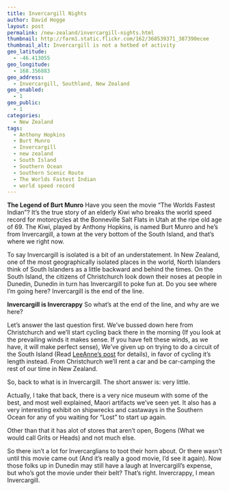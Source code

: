 ```yaml
---
title: Invercargill Nights
author: David Hogge
layout: post
permalink: /new-zealand/invercargill-nights.html
thumbnail: http://farm1.static.flickr.com/162/368539371_387390ecee
thumbnail_alt: Invercargill is not a hotbed of activity
geo_latitude:
  - -46.413055
geo_longitude:
  - 168.356883
geo_address:
  - Invercargill, Southland, New Zealand
geo_enabled:
  - 1
geo_public:
  - 1
categories:
  - New Zealand
tags:
  - Anthony Hopkins
  - Burt Munro
  - Invercargill
  - new zealand
  - South Island
  - Southern Ocean
  - Southern Scenic Route
  - The Worlds Fastest Indian
  - world speed record
---
```

**The Legend of Burt Munro** 
Have you seen the movie &#8220;The Worlds Fastest Indian&#8221;? It&#8217;s the true story of an elderly Kiwi who breaks the world speed record for motorcycles at the Bonneville Salt Flats in Utah at the ripe old age of 69. The Kiwi, played by Anthony Hopkins, is named Burt Munro and he&#8217;s from Invercargill, a town at the very bottom of the South Island, and that&#8217;s where we right now. 

To say Invercargill is isolated is a bit of an understatement. In New Zealand, one of the most geographically isolated places in the world, North Islanders think of South Islanders as a little backward and behind the times. On the South Island, the citizens of Christchurch look down their noses at people in Dunedin, Dunedin in turn has Invercargill to poke fun at. Do you see where I&#8217;m going here? Invercargill is the end of the line.

**Invercargill is Invercrappy** 
So what&#8217;s at the end of the line, and why are we here?

Let&#8217;s answer the last question first. We&#8217;ve bussed down here from Christchurch and we&#8217;ll start cycling back there in the morning (If you look at the prevailing winds it makes sense. If you have felt these winds, as we have, it will make perfect sense), We&#8217;ve given up on trying to do a circuit of the South Island (Read [LeeAnne&#8217;s post][1] for details), in favor of cycling it&#8217;s length instead. From Christchurch we&#8217;ll rent a car and be car-camping the rest of our time in New Zealand.

So, back to what is in Invercargill. The short answer is: very little. 

Actually, I take that back, there is a very nice museum with some of the best, and most well explained, Maori artifacts we&#8217;ve seen yet. It also has a very interesting exhibit on shipwrecks and castaways in the Southern Ocean for any of you waiting for &#8220;Lost&#8221; to start up again.

Other than that it has alot of stores that aren&#8217;t open, Bogens (What we would call Grits or Heads) and not much else.

So there isn&#8217;t a lot for Invercarglians to toot their horn about. Or there wasn&#8217;t until this movie came out (And it&#8217;s really a good movie, I&#8217;d see it again). Now those folks up in Dunedin may still have a laugh at Invercargill&#8217;s expense, but who&#8217;s got the movie under their belt? That&#8217;s right. Invercrappy, I mean Invercargill.

 [1]: http://gothereandback.com/new-zealand/diary-of-a-car-camper-south-island.html